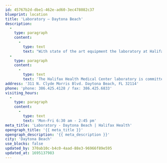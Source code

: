 ```yaml
---
id: 45767b2d-dbe1-462e-ad60-3ec478082c37
blueprint: location
title: 'Laboratory – Daytona Beach'
description:
  -
    type: paragraph
    content:
      -
        type: text
        text: "With state of the art equipment the laboratory at Halifax Health Medical Center has the capacity to perform a full range of diagnostic tests. Hundreds of thousands of medical tests are performed each year by certified medical technologists and lab assistants who are highly skilled in such disciplines as chemistry, hematology, microbiology, histology, toxicology, immunology and blood banking, and serve under the direction of the hospital's pathologists."
  -
    type: paragraph
    content:
      -
        type: text
        text: 'The Halifax Health Medical Center laboratory is committed to accuracy and efficiency in providing test results for its patients, and offers both hospital inpatient and outpatient services with extended hours to fit busy schedules. Our professional staff is highly experienced and certified and has special training to draw blood specimens from children and infants. Most testing is performed daily with results available to physicians the same day.'
address: '311 N. Clyde Morris Blvd. Daytona Beach, FL 32114'
phone: 'phone: 386.425.4128 / fax: 386.425.6833'
visiting_hours:
  -
    type: paragraph
    content:
      -
        type: text
        text: 'Mon-Fri 6:30 am - 2:45 pm'
meta_title: 'Laboratory - Daytona Beach | Halifax Health'
opengraph_title: '{{ meta_title }}'
opengraph_description: '{{ meta_description }}'
city: 'Daytona Beach'
use_blocks: false
updated_by: 370ab10c-b4c0-4aad-88e3-96966f89e595
updated_at: 1695137983
---
```

